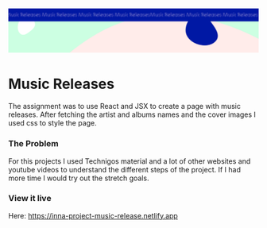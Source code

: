 <h1 align="center">
  <a href="">
    <img src="/src/assets/music-releases.svg" alt="Project Banner Image">
  </a>
</h1>

# Music Releases

The assignment was to use React and JSX to create a page with music releases. After fetching the artist and albums names and the cover images I used css to style the page. 


### The Problem

For this projects I used Technigos material and a lot of other websites and youtube videos to understand the different steps of the project. If I had more time I would try out the stretch goals.

### View it live
Here: https://inna-project-music-release.netlify.app
